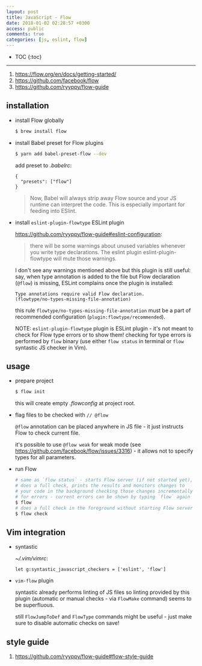 ```yaml
---
layout: post
title: JavaScript - Flow
date: 2018-01-02 02:28:57 +0300
access: public
comments: true
categories: [js, eslint, flow]
---
```


<!-- more -->

* TOC
{:toc}
<hr>

1. <https://flow.org/en/docs/getting-started/>
2. <https://github.com/facebook/flow>
3. <https://github.com/ryyppy/flow-guide>

installation
------------

- install Flow globally

  ```sh
  $ brew install flow
  ```

- install Babel preset for Flow plugins

  ```sh
  $ yarn add babel-preset-flow --dev
  ```

  add preset to _.babelrc_:

  ```
  {
    "presets": ["flow"]
  }
  ```

  > Now, Babel will always strip away Flow source and your JS runtime can
  > interpret the code. This is especially important for feeding into ESlint.

- install `eslint-plugin-flowtype` ESLint plugin

  <https://github.com/ryyppy/flow-guide#eslint-configuration>:

  > there will be some warnings about unused variables whenever you
  > write type declarations. The eslint plugin eslint-plugin-flowtype
  > will mute those warnings.

  I don't see any warnings mentioned above but this plugin is
  still useful: say, when type annotation is added to the file
  but Flow declaration (`@flow`) is missing, ESLint complains
  once the plugin is installed:

  ```
  Type annotations require valid Flow declaration.
  (flowtype/no-types-missing-file-annotation)
  ```

  this rule `flowtype/no-types-missing-file-annotation` must be a
  part of recommended configuration (`plugin:flowtype/recommended`).

  NOTE: `eslint-plugin-flowtype` plugin is ESLint plugin - it's
        not meant to check for Flow type errors or to show them!
        checking for type errors is performed by `flow` binary
        (use either `flow status` in terminal or `flow` syntastic
        JS checker in Vim).

usage
-----

- prepare project

  ```sh
  $ flow init
  ```

  this will create empty _.flowconfig_ at project root.

- flag files to be checked with `// @flow`

  `@flow` annotation can be placed anywhere in JS file -
  it just instructs Flow to check current file.

  it's possible to use `@flow weak` for weak mode
  (see <https://github.com/facebook/flow/issues/3316>) -
  it allows not to specify types for all parameters.

- run Flow

  ```sh
  # same as `flow status` - starts Flow server (if not started yet),
  # does a full check, prints the results and monitors changes to
  # your code in the background checking those changes incrementally
  # for errors - current errors can be shown by typing `flow` again
  $ flow
  # does a full check in the foreground without starting Flow server
  $ flow check
  ```

Vim integration
---------------

- syntastic

  _~/.vim/vimrc_:

  ```vim
  let g:syntastic_javascript_checkers = ['eslint', 'flow']
  ```

- `vim-flow` plugin

  syntastic already performs linting of JS files so linting
  provided by this plugin (automatic or manual checks - via
  `FlowMake` command) seems to be superfluous.

  still `FlowJumpToDef` and `FlowType` commands might be useful -
  just make sure to disable automatic checks on save!

style guide
-----------

1. <https://github.com/ryyppy/flow-guide#flow-style-guide>
